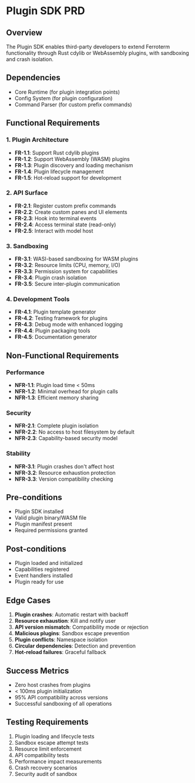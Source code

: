# Plugin SDK PRD

## Overview
The Plugin SDK enables third-party developers to extend Ferroterm functionality through Rust cdylib or WebAssembly plugins, with sandboxing and crash isolation.

## Dependencies
- Core Runtime (for plugin integration points)
- Config System (for plugin configuration)
- Command Parser (for custom prefix commands)

## Functional Requirements

### 1. Plugin Architecture
- **FR-1.1**: Support Rust cdylib plugins
- **FR-1.2**: Support WebAssembly (WASM) plugins
- **FR-1.3**: Plugin discovery and loading mechanism
- **FR-1.4**: Plugin lifecycle management
- **FR-1.5**: Hot-reload support for development

### 2. API Surface
- **FR-2.1**: Register custom prefix commands
- **FR-2.2**: Create custom panes and UI elements
- **FR-2.3**: Hook into terminal events
- **FR-2.4**: Access terminal state (read-only)
- **FR-2.5**: Interact with model host

### 3. Sandboxing
- **FR-3.1**: WASI-based sandboxing for WASM plugins
- **FR-3.2**: Resource limits (CPU, memory, I/O)
- **FR-3.3**: Permission system for capabilities
- **FR-3.4**: Plugin crash isolation
- **FR-3.5**: Secure inter-plugin communication

### 4. Development Tools
- **FR-4.1**: Plugin template generator
- **FR-4.2**: Testing framework for plugins
- **FR-4.3**: Debug mode with enhanced logging
- **FR-4.4**: Plugin packaging tools
- **FR-4.5**: Documentation generator

## Non-Functional Requirements

### Performance
- **NFR-1.1**: Plugin load time < 50ms
- **NFR-1.2**: Minimal overhead for plugin calls
- **NFR-1.3**: Efficient memory sharing

### Security
- **NFR-2.1**: Complete plugin isolation
- **NFR-2.2**: No access to host filesystem by default
- **NFR-2.3**: Capability-based security model

### Stability
- **NFR-3.1**: Plugin crashes don't affect host
- **NFR-3.2**: Resource exhaustion protection
- **NFR-3.3**: Version compatibility checking

## Pre-conditions
- Plugin SDK installed
- Valid plugin binary/WASM file
- Plugin manifest present
- Required permissions granted

## Post-conditions
- Plugin loaded and initialized
- Capabilities registered
- Event handlers installed
- Plugin ready for use

## Edge Cases
1. **Plugin crashes**: Automatic restart with backoff
2. **Resource exhaustion**: Kill and notify user
3. **API version mismatch**: Compatibility mode or rejection
4. **Malicious plugins**: Sandbox escape prevention
5. **Plugin conflicts**: Namespace isolation
6. **Circular dependencies**: Detection and prevention
7. **Hot-reload failures**: Graceful fallback

## Success Metrics
- Zero host crashes from plugins
- < 100ms plugin initialization
- 95% API compatibility across versions
- Successful sandboxing of all operations

## Testing Requirements
1. Plugin loading and lifecycle tests
2. Sandbox escape attempt tests
3. Resource limit enforcement
4. API compatibility tests
5. Performance impact measurements
6. Crash recovery scenarios
7. Security audit of sandbox